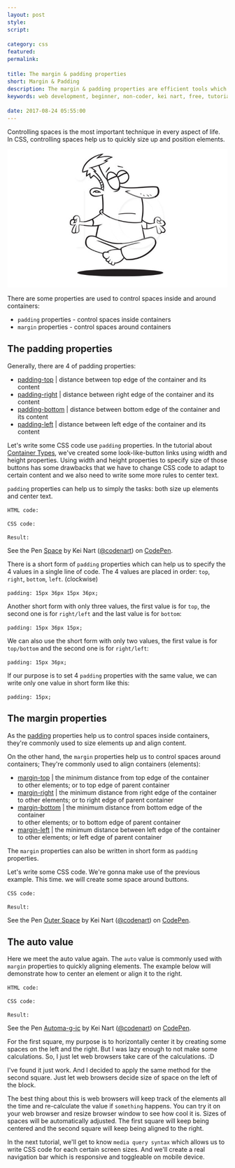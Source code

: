 ```yaml
---
layout: post
style:
script:

category: css
featured:
permalink:

title: The margin & padding properties
short: Margin & Padding
description: The margin & padding properties are efficient tools which allow us to control spaces. <br>They're used for both sizing up and positioning elements. <br>Let's see these properties in action.
keywords: web development, beginner, non-coder, kei nart, free, tutorial, coding, programming, code nart, html, css, space, properties, padding, margin

date: 2017-08-24 05:55:00
---
```


Controlling spaces is the most important technique in every aspect of life.  
In CSS, controlling spaces help us to quickly size up and position elements.

![space](/images/css/12/space.jpg)

There are some properties are used to control spaces inside and around containers:

- `padding` properties - control spaces inside containers
- `margin` properties - control spaces around containers

## The padding properties

Generally, there are 4 of padding properties:

- [padding-top](https://www.w3schools.com/cssref/pr_padding-top.asp "ext") |
distance between top edge of the container and its content
- [padding-right](https://www.w3schools.com/cssref/pr_padding-right.asp "ext") |
distance between right edge of the container and its content
- [padding-bottom](https://www.w3schools.com/cssref/pr_padding-bottom.asp "ext") |
distance between bottom edge of the container and its content
- [padding-left](https://www.w3schools.com/cssref/pr_padding-left.asp "ext") |
distance between left edge of the container and its content

Let's write some CSS code use `padding` properties. In the tutorial about
[Container Types](https://codenart.github.io/css/2017/08/24/css/4-container-types.html#changing-type-of-a-container "ext"),
we've created some look-like-button links using width and height properties.
Using width and height properties to specify size of those buttons has some
drawbacks that we have to change CSS code to adapt to certain content and we
also need to write some more rules to center text.  

`padding` properties can help us to simply the tasks: both size up elements and
center text.

`HTML code:`
<script src="https://gist.github.com/codenart/106cb07a00bdd715a1a8fe18db1b93e1.js">
</script>

`CSS code:`
<script src="https://gist.github.com/codenart/d75b52259c2ea21fdf9abc11f755de09.js">
</script>

`Result:`

<p data-height="500" data-theme-id="light" data-slug-hash="QqGVed"
   data-default-tab="result" data-user="codenart" data-embed-version="2"
   data-pen-title="Space" class="codepen">
   See the Pen <a href="https://codepen.io/codenart/pen/QqGVed/">Space</a>
   by Kei Nart (<a href="https://codepen.io/codenart">@codenart</a>) on
   <a href="https://codepen.io">CodePen</a>.
</p>
<script async src="https://production-assets.codepen.io/assets/embed/ei.js"></script>

There is a short form of `padding` properties which can help us to specify the
4 values in a single line of code. The 4 values are placed in order: `top`,
`right`, `bottom`, `left`. (clockwise)

`padding: 15px 36px 15px 36px;`

Another short form with only three values, the first value is for `top`, the
second one is for `right/left` and the last value is for `bottom`:

`padding: 15px 36px 15px;`

We can also use the short form with only two values, the first value is for
`top/bottom` and the second one is for `right/left`:

`padding: 15px 36px;`

If our purpose is to set 4 `padding` properties with the same value, we can
write only one value in short form like this:

`padding: 15px;`

## The margin properties

As the [padding](#the-padding-properties "int") properties help us to control
spaces inside containers, they're commonly used to size elements up and
align content.

On the other hand, the `margin` properties help us to control spaces around
containers; They're commonly used to align containers (elements):

- [margin-top](https://www.w3schools.com/cssref/pr_margin-top.asp "ext") |
the minimum distance from top edge of the container  
to other elements; or to top edge of parent container
- [margin-right](https://www.w3schools.com/cssref/pr_margin-right.asp "ext") |
the minimum distance from right edge of the container  
to other elements; or to right edge of parent container
- [margin-bottom](https://www.w3schools.com/cssref/pr_margin-bottom.asp "ext") |
the minimum distance from bottom edge of the container  
to other elements; or to bottom edge of parent container
- [margin-left](https://www.w3schools.com/cssref/pr_margin-left.asp "ext") |
the minimum distance between left edge of the container  
to other elements; or left edge of parent container

The `margin` properties can also be written in short form as `padding` properties.

Let's write some CSS code. We're gonna make use of the previous example. This
time. we will create some space around buttons.

`CSS code:`
<script src="https://gist.github.com/codenart/6cbcabf67e6dbfbc73cc1066f1e80211.js">
</script>

`Result:`

<p data-height="500" data-theme-id="light" data-slug-hash="LzbgVa"
   data-default-tab="result" data-user="codenart" data-embed-version="2"
   data-pen-title="Outer Space" class="codepen">
   See the Pen <a href="https://codepen.io/codenart/pen/LzbgVa/">Outer Space</a>
   by Kei Nart (<a href="https://codepen.io/codenart">@codenart</a>) on
   <a href="https://codepen.io">CodePen</a>.
</p>
<script async src="https://production-assets.codepen.io/assets/embed/ei.js"></script>

## The auto value

Here we meet the auto value again. The `auto` value is commonly used with `margin`
properties to quickly aligning elements. The example below will demonstrate how
to center an element or align it to the right.

`HTML code:`
<script src="https://gist.github.com/codenart/0d1c6f5d66f3a3e2df2b202fd21a7c4e.js">
</script>

`CSS code:`
<script src="https://gist.github.com/codenart/4473dfd70c3d9975b0ff176fb40bc08c.js">
</script>

`Result:`

<p data-height="500" data-theme-id="light" data-slug-hash="ZXBqOx"
   data-default-tab="result" data-user="codenart" data-embed-version="2"
   data-pen-title="Automa-g-ic" class="codepen">
   See the Pen <a href="https://codepen.io/codenart/pen/ZXBqOx/">Automa-g-ic</a>
   by Kei Nart (<a href="https://codepen.io/codenart">@codenart</a>) on
   <a href="https://codepen.io">CodePen</a>.
</p>
<script async src="https://production-assets.codepen.io/assets/embed/ei.js"></script>

For the first square, my purpose is to horizontally center it by creating some
spaces on the left and the right. But I was lazy enough to not make some
calculations. So, I just let web browsers take care of the calculations. :D

I've found it just work. And I decided to apply the same method for the second
square. Just let web browsers decide size of space on the left of the block.

The best thing about this is web browsers will keep track of the elements all
the time and re-calculate the value if `something` happens. You can try it on
your web browser and resize browser window to see how cool it is. Sizes of
spaces will be automatically adjusted. The first square will keep being
centered and the second square will keep being aligned to the right.

In the next tutorial, we'll get to know `media query syntax` which allows us to
write CSS code for each certain screen sizes. And we'll create a real navigation
bar which is responsive and toggleable on mobile device.
